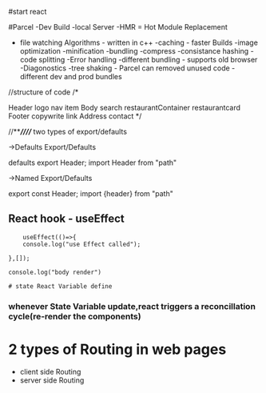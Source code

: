 #start react

#Parcel
-Dev Build
-local Server
-HMR = Hot Module Replacement
- file watching Algorithms - written in c++
-caching - faster Builds
-image optimization
-minification
-bundling
-compress
-consistance hashing
-code splitting
-Error handling
-different bundling - supports old browser
-Diagonostics
-tree shaking - Parcel can removed unused code
-different dev and prod bundles

//structure of code
/*

Header
logo
nav item
Body 
search
restaurantContainer
restaurantcard
Footer
copywrite
link
Address
contact
*/


//*****////***
two types of export/defaults

->Defaults Export/Defaults

defaults export Header;
import Header from "path"

->Named Export/Defaults

export const Header; 
import {header} from "path"


  ## React hook - useEffect
       
        useEffect(()=>{
        console.log("use Effect called");

    },[]);

    console.log("body render")  

    # state React Variable define 
### whenever State Variable  update,react triggers a reconcillation cycle(re-render the components)

# 2 types of Routing in web pages
- client side Routing
- server side Routing

